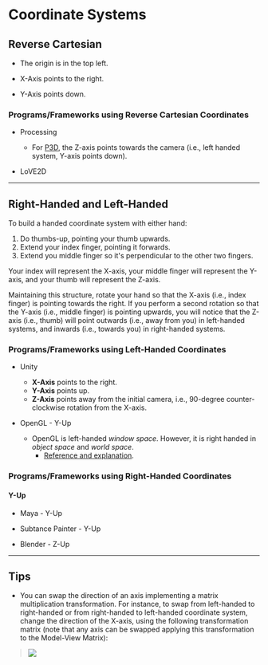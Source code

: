 # Coordinate Systems

## Reverse Cartesian

* The origin is in the top left.

* X-Axis points to the right.

* Y-Axis points down.

### Programs/Frameworks using Reverse Cartesian Coordinates

* Processing

    * For [P3D](https://processing.org/tutorials/p3d), the Z-axis points towards the camera (i.e., left handed system, Y-axis points down).

* LoVE2D


---


## Right-Handed and Left-Handed

To build a handed coordinate system with either hand:

1. Do thumbs-up, pointing your thumb upwards.
2. Extend your index finger, pointing it forwards.
3. Extend you middle finger so it's perpendicular to the other two fingers.

Your index will represent the X-axis, your middle finger will represent the Y-axis, and your thumb will represent the Z-axis.

Maintaining this structure, rotate your hand so that the X-axis (i.e., index finger) is pointing towards the right. If you perform a second rotation so that the Y-axis (i.e., middle finger) is pointing upwards, you will notice that the Z-axis (i.e., thumb) will point outwards (i.e., away from you) in left-handed systems, and inwards (i.e., towards you) in right-handed systems.


### Programs/Frameworks using Left-Handed Coordinates

* Unity
    * **X-Axis** points to the right.
    * **Y-Axis** points up.
    * **Z-Axis** points away from the initial camera, i.e., 90-degree counter-clockwise rotation from the X-axis.

* OpenGL - Y-Up
    * OpenGL is left-handed *window space*. However, it is right handed in *object space* and *world space*.
        * [Reference and explanation](https://stackoverflow.com/questions/4124041/is-opengl-coordinate-system-left-handed-or-right-handed).

### Programs/Frameworks using Right-Handed Coordinates

#### Y-Up

* Maya - Y-Up

* Subtance Painter - Y-Up

* Blender - Z-Up


---

## Tips

* You can swap the direction of an axis implementing a matrix multiplication transformation. For instance, to swap from left-handed to right-handed or from right-handed to left-handed coordinate system, change the direction of the X-axis, using the following transformation matrix (note that any axis can be swapped applying this transformation to the Model-View Matrix):

<!-- > $\begin{bmatrix}
-1 & 0 & 0 & 0\\
0 & 1 & 0 & 0\\
0 & 0 & 1 & 0\\
0 & 0 & 0 & 1
\end{bmatrix}$ -->

> <img src="https://latex.codecogs.com/gif.latex? \begin{bmatrix}
-1 & 0 & 0 & 0\\
0 & 1 & 0 & 0\\
0 & 0 & 1 & 0\\
0 & 0 & 0 & 1
\end{bmatrix}" /> 
